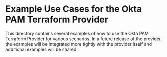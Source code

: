 # Example Use Cases for the Okta PAM Terraform Provider

This directory contains several examples of how to use the Okta PAM Terraform Provider for various scenarios. In a future release of the provider, the examples will be integrated more tightly with the provider itself and additional examples will be shared.

